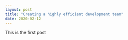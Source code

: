 ```yaml
---
layout: post
title: "Creating a highly efficient development team"
date: 2020-02-12
---
```


This is the first post